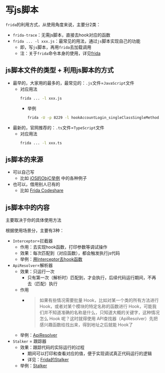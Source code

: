 # 写js脚本

`frida`的利用方式，从使用角度来说，主要分2类：

* `frida-trace`：无需js脚本，直接去hook对应的函数
* `frida ... -l xxx.js`：最常见的用法，通过`js`脚本实现自己的功能
  * 即，写`js`脚本，再用`frida`去加载调用
  * 注：关于`frida`命令本身的使用，详见[frida](../../use_frida/sub_module/frida.md)

## js脚本文件的类型 + 利用js脚本的方式

* 最早的，大家用的最多的，最常见的：`.js`文件=`JavaScript`文件
  * 对应用法
    ```bash
    frida ... -l xxx.js
    ```
    * 举例
      ```bash
      frida -U -p 8229 -l hookAccountLogin_singleClassSingleMethod.js
      ```
* 最新的，官网推荐的：`.ts`文件=`TypeScript`文件
  * 对应用法
    ```bash
    frida ... -l xxx.ts
    ```

## js脚本的来源

* 可以自己写
  * 比如 [iOS的ObjC举例](../../frida_example/ios_objc/README.md) 中的各种例子
* 也可以，借用别人已有的
  * 比如 [Frida Codeshare](../../frida_overview/doc_refer/frida_codeshare.md)

## js脚本中的内容

主要取决于你的具体使用方法

根据使用场景分，主要有3种：

* `Interceptor`=拦截器
  * 作用：去实现hook函数，打印参数等调试操作
  * 效果：每次匹配到（对应函数），都会触发执行js代码
  * 举例：[用Interceptor去hook函数](../../frida_example/ios_objc/hook_func/README.md)
* `ApiResolver`=解析器
  * 效果：只运行一次
    * 只有第一次（解析时）匹配到，才会执行，后续代码运行期间，不再去（匹配）执行
  * 作用
    * > 如果有些情况需要批量 Hook，比如对某一个类的所有方法进行 Hook，或者对某个模块的特定名称的函数进行 Hook，可能我们并不知道准确的名称是什么，只知道大概的关键字，这种情况怎么 Hook 呢？这时就得使用 API查找器（ApiResolver）先把感兴趣函数给找出来，得到地址之后就能 Hook了
  * 举例：[ApiResolver](../../frida_example/ios_objc/apiresolver/README.md)
* `Stalker` = 跟踪器
  * 效果：跟踪代码的实际运行的过程
    * 期间可以打印和查看对应的值，便于实现调试真正代码运行的逻辑
    * 详见：[Frida的Stalker](../../use_frida/sub_module/frida_stalker.md)
  * 举例：[Stalker](../../frida_example/ios_objc/stalker/README.md)

